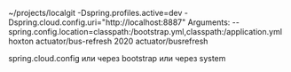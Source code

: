 ~/projects/localgit
-Dspring.profiles.active=dev -Dspring.cloud.config.uri="http://localhost:8887"
Arguments: --spring.config.location=classpath:/bootstrap.yml,classpath:/application.yml
hoxton actuator/bus-refresh
2020 actuator/busrefresh

spring.cloud.config или через bootstrap или через system
